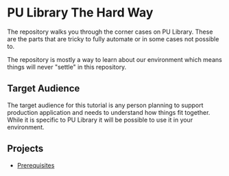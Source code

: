 # PU Library The Hard Way

The repository walks you through the corner cases on PU Library. These are the
parts that are tricky to fully automate or in some cases not possible to.

The repository is mostly a way to learn about our environment which means things
will never "settle" in this repository.

## Target Audience

The target audience for this tutorial is any person planning to support
production application and needs to understand how things fit together. While it
is specific to PU Library it will be possible to use it in your environment.

## Projects

* [Prerequisites](projects/prerequisites.md)
